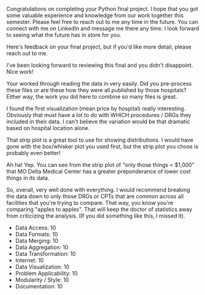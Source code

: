 Congratulations on completing your Python final project.  I hope that you got some valuable experience and knowledge from our work together this semester.  Please feel free to reach out to me any time in the future.  You can connect with me on LinkedIn and message me there any time.  I look forward to seeing what the future has in store for you.

Here's feedback on your final project, but if you'd like more detail, please reach out to me.

I've been looking forward to reviewing this final and you didn't disappoint. Nice work!

Your worked through reading the data in very easily.  Did you pre-process these files or are these how they were all published by those hospitals?  Either way, the work you did here to combine so many files is great.

I found the first visualization (mean price by hospital) really interesting.  Obviously that must have a lot to do with WHICH procedures / DRGs they included in their data.  I can't believe the variation would be that dramatic based on hospital location alone.

That strip plot is a great tool to use for showing distributions.  I would have gone with the box/whisker plot you used first, but the strip plot you chose is probably even better!

Ah ha!  Yep.  You can see from the strip plot of "only those things < $1,000" that MO Delta Medical Center has a greater preponderance of lower cost things in its data.

So, overall, very well done with everything.  I would recommend breaking the data down to only those DRGs or CPTs that are common across all facilities that you're trying to compare.  That way, you know you're comparing "apples to apples".  That will keep the doctor of statistics away from criticizing the analysis.  (If you did something like this, I missed it).


* Data Access:             10
* Data Formats:            10
* Data Merging:            10
* Data Aggregation:        10
* Data Transformation:     10
* Internet:                10
* Data Visualization:      10
* Problem Applicability:   10
* Modularity / Style:      10
* Documentation:           10

